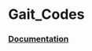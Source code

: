 # Gait_Codes
### [Documentation](https://drive.google.com/file/d/1x_WxhjUxhIOFjZjXB3v_C07cHlkz3Tmu/view?usp=sharing)

